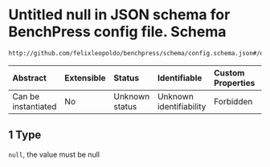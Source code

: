 # Untitled null in JSON schema for BenchPress config file. Schema

```txt
http://github.com/felixleopoldo/benchpress/schema/config.schema.json#/definitions/data_setup_dict/properties/parameters_id/anyOf/1
```



| Abstract            | Extensible | Status         | Identifiable            | Custom Properties | Additional Properties | Access Restrictions | Defined In                                                       |
| :------------------ | :--------- | :------------- | :---------------------- | :---------------- | :-------------------- | :------------------ | :--------------------------------------------------------------- |
| Can be instantiated | No         | Unknown status | Unknown identifiability | Forbidden         | Allowed               | none                | [config.schema.json*](config.schema.json "open original schema") |

## 1 Type

`null`, the value must be null
